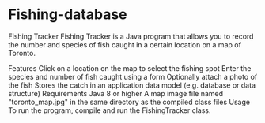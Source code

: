 # Fishing-database
Fishing Tracker
Fishing Tracker is a Java program that allows you to record the number and species of fish caught in a certain location on a map of Toronto.

Features
Click on a location on the map to select the fishing spot
Enter the species and number of fish caught using a form
Optionally attach a photo of the fish
Stores the catch in an application data model (e.g. database or data structure)
Requirements
Java 8 or higher
A map image file named "toronto_map.jpg" in the same directory as the compiled class files
Usage
To run the program, compile and run the FishingTracker class.
